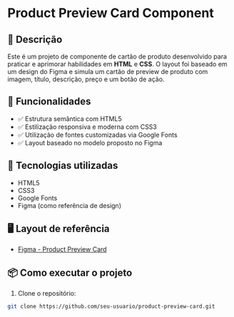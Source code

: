 # Product Preview Card Component

## 📄 Descrição

Este é um projeto de componente de cartão de produto desenvolvido para praticar e aprimorar habilidades em **HTML** e **CSS**. O layout foi baseado em um design do Figma e simula um cartão de preview de produto com imagem, título, descrição, preço e um botão de ação.

## 🎯 Funcionalidades

- ✅ Estrutura semântica com HTML5
- ✅ Estilização responsiva e moderna com CSS3
- ✅ Utilização de fontes customizadas via Google Fonts
- ✅ Layout baseado no modelo proposto no Figma

## 🚀 Tecnologias utilizadas

- HTML5
- CSS3
- Google Fonts
- Figma (como referência de design)

## 🖥️ Layout de referência

- [Figma - Product Preview Card](https://www.figma.com/design/pj12mWnHYi7Q6xx6C2iztp/product-preview-card-component?node-id=0-1&p=f&t=0FTMcLoZnvEzYhQz-0)

## 📦 Como executar o projeto

1. Clone o repositório:

```bash
git clone https://github.com/seu-usuario/product-preview-card.git
```
